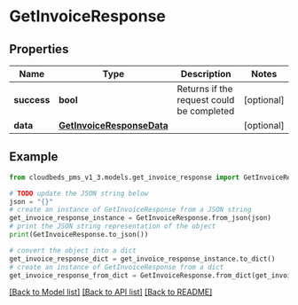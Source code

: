 # GetInvoiceResponse


## Properties

Name | Type | Description | Notes
------------ | ------------- | ------------- | -------------
**success** | **bool** | Returns if the request could be completed | [optional] 
**data** | [**GetInvoiceResponseData**](GetInvoiceResponseData.md) |  | [optional] 

## Example

```python
from cloudbeds_pms_v1_3.models.get_invoice_response import GetInvoiceResponse

# TODO update the JSON string below
json = "{}"
# create an instance of GetInvoiceResponse from a JSON string
get_invoice_response_instance = GetInvoiceResponse.from_json(json)
# print the JSON string representation of the object
print(GetInvoiceResponse.to_json())

# convert the object into a dict
get_invoice_response_dict = get_invoice_response_instance.to_dict()
# create an instance of GetInvoiceResponse from a dict
get_invoice_response_from_dict = GetInvoiceResponse.from_dict(get_invoice_response_dict)
```
[[Back to Model list]](../README.md#documentation-for-models) [[Back to API list]](../README.md#documentation-for-api-endpoints) [[Back to README]](../README.md)


